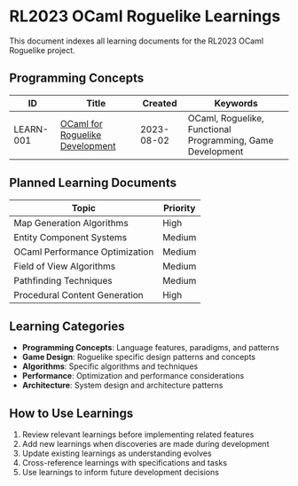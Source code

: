 # RL2023 OCaml Roguelike Learnings

This document indexes all learning documents for the RL2023 OCaml Roguelike project.

## Programming Concepts

| ID | Title | Created | Keywords |
|----|-------|---------|----------|
| LEARN-001 | [OCaml for Roguelike Development](.cursor/learnings/LEARN-001.md) | 2023-08-02 | OCaml, Roguelike, Functional Programming, Game Development |

## Planned Learning Documents

| Topic | Priority |
|-------|----------|
| Map Generation Algorithms | High |
| Entity Component Systems | Medium |
| OCaml Performance Optimization | Medium |
| Field of View Algorithms | Medium |
| Pathfinding Techniques | Medium |
| Procedural Content Generation | High |

## Learning Categories

- **Programming Concepts**: Language features, paradigms, and patterns
- **Game Design**: Roguelike specific design patterns and concepts
- **Algorithms**: Specific algorithms and techniques
- **Performance**: Optimization and performance considerations
- **Architecture**: System design and architecture patterns

## How to Use Learnings

1. Review relevant learnings before implementing related features
2. Add new learnings when discoveries are made during development
3. Update existing learnings as understanding evolves
4. Cross-reference learnings with specifications and tasks
5. Use learnings to inform future development decisions
